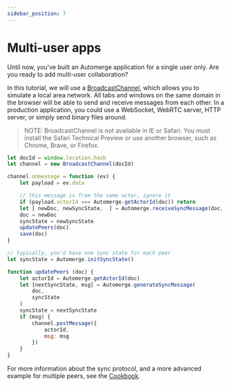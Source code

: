 ```yaml
---
sidebar_position: 7
---
```

# Multi-user apps

Until now, you've built an Automerge application for a single user only. Are you ready to add multi-user collaboration?

In this tutorial, we will use a [BroadcastChannel](https://developer.mozilla.org/en-US/docs/Web/API/BroadcastChannel), which allows you to simulate a local area network. All tabs and windows on the same domain in the browser will be able to send and receive messages from each other. In a production application, you could use a WebSocket, WebRTC server, HTTP server, or simply send binary files around. 

> NOTE: BroadcastChannel is not available in IE or Safari. You must install the Safari Technical Preview or use another browser, such as Chrome, Brave, or Firefox.

```js
let docId = window.location.hash
let channel = new BroadcastChannel(docId)
```

```js
channel.onmessage = function (ev) {
    let payload = ev.data

    // this message is from the same actor, ignore it
    if (payload.actorId === Automerge.getActorId(doc)) return 
    let [ newDoc, newSyncState,  ] = Automerge.receiveSyncMessage(doc, syncState, payload.msg)
    doc = newDoc
    syncState = newSyncState
    updatePeers(doc)
    save(doc)
}

// typically, you'd have one sync state for each peer
let syncState = Automerge.initSyncState()

function updatePeers (doc) {
    let actorId = Automerge.getActorId(doc)
    let [nextSyncState, msg] = Automerge.generateSyncMessage(
        doc, 
        syncState
    )
    syncState = nextSyncState
    if (msg) {
        channel.postMessage({
            actorId,
            msg: msg
        })
    }
}
```

For more information about the sync protocol, and a more advanced example for multiple peers, see the [Cookbook](docs/cookbook/real-time).
